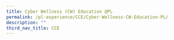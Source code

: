 ```yaml
---
title: Cyber Wellness (CW) Education @PL
permalink: /pl-experience/CCE/Cyber-Wellness-CW-Education-PL/
description: ""
third_nav_title: CCE
---
```

